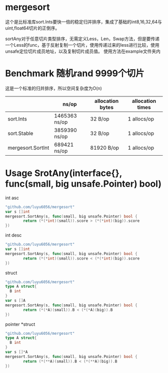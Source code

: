 # mergesort
这个是比标准库sort.Ints要快一倍的稳定归并排序，集成了基础的int8,16,32,64与uint,float64切片的正倒序。

sortAny对于任意切片类型排序，无需定义Less，Len，Swap方法，但是要传递一个Less的func，基于反射复制一个切片，使用传递过来的less进行比较，使用unsafe定位切片成员地址，以及复制切片成员值。
使用方法在example文件夹内
# Benchmark 随机rand 9999个切片
这是一个标准的归并排序，所以空间复杂度为O(n)

| | ns/op | allocation bytes | allocation times |
| --- | --- | --- | --- |
| sort.Ints | 1465363 ns/op | 32 B/op | 1 allocs/op |
| sort.Stable | 3859390 ns/op | 32 B/op | 1 allocs/op |
| mergesort.SortInt | 689421 ns/op | 81920 B/op | 1 allocs/op |


# Usage SrotAny(interface{}, func(small, big unsafe.Pointer) bool)

int asc
```go
"github.com/luyu6056/mergesort"
var s []int
mergesort.SortAny(s, func(small, big unsafe.Pointer) bool {
		return (*(*int)(small)).score > (*(*int)(big)).score 
})
```
int desc
```go
"github.com/luyu6056/mergesort"
var s []int
mergesort.SortAny(s, func(small, big unsafe.Pointer) bool {
		return (*(*int)(small)).score < (*(*int)(big)).score 
})
```
struct
```go
"github.com/luyu6056/mergesort"
type A struct{
  B int
}
var s []A
mergesort.SortAny(s, func(small, big unsafe.Pointer) bool {
		return (*(*A)(small)).B < (*(*A)(big)).B 
})
```
pointer *struct
```go
"github.com/luyu6056/mergesort"
type A struct{
  B int
}
var s []*A
mergesort.SortAny(s, func(small, big unsafe.Pointer) bool {
		return (*(**A)(small)).B < (*(**A)(big)).B 
})
```
